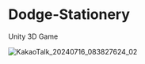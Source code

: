 # Dodge-Stationery
Unity 3D Game


![KakaoTalk_20240716_083827624_02](https://github.com/user-attachments/assets/812c47e6-06d7-44dc-bab9-730d8029c240)
  
